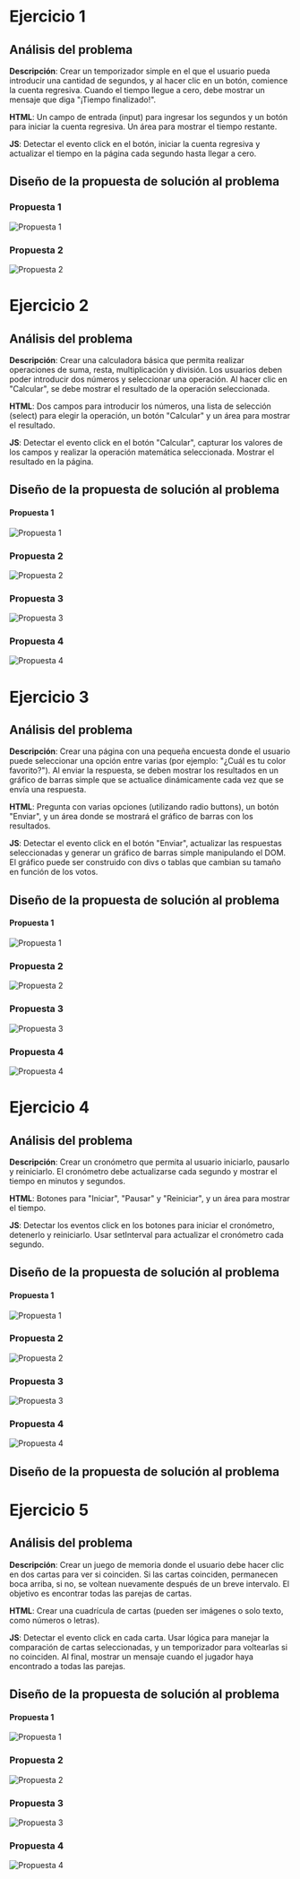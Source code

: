 # Ejercicio 1 #

## Análisis del problema ##
**Descripción**: Crear un temporizador simple en el que el usuario pueda introducir una cantidad de segundos, y al hacer clic en un botón, comience la cuenta regresiva. Cuando el tiempo llegue a cero, debe mostrar un mensaje que diga "¡Tiempo finalizado!".

**HTML**: Un campo de entrada (input) para ingresar los segundos y un botón para iniciar la cuenta regresiva. Un área para mostrar el tiempo restante.

**JS**: Detectar el evento click en el botón, iniciar la cuenta regresiva y actualizar el tiempo en la página cada segundo hasta llegar a cero.

## Diseño de la propuesta de solución al problema ##

### Propuesta 1 ###
![Propuesta 1](ejercicio1_1.gif)
### Propuesta 2 ###
![Propuesta 2](ejercicio1_2.gif)

# Ejercicio 2 #

## Análisis del problema ##

**Descripción**: Crear una calculadora básica que permita realizar operaciones de suma, resta, multiplicación y división. Los usuarios deben poder introducir dos números y seleccionar una operación. Al hacer clic en "Calcular", se debe mostrar el resultado de la operación seleccionada.

**HTML**: Dos campos para introducir los números, una lista de selección (select) para elegir la operación, un botón "Calcular" y un área para mostrar el resultado.

**JS**: Detectar el evento click en el botón "Calcular", capturar los valores de los campos y realizar la operación matemática seleccionada. Mostrar el resultado en la página.

## Diseño de la propuesta de solución al problema ##

#### Propuesta 1 ###
![Propuesta 1](ejercicio2_1.gif)
### Propuesta 2 ###
![Propuesta 2](ejercicio2_2.gif)

### Propuesta 3 ###
![Propuesta 3](ejercicio2_3.gif)

### Propuesta 4 ###
![Propuesta 4](ejercicio2_4.gif)

# Ejercicio 3 #

## Análisis del problema ##
**Descripción**: Crear una página con una pequeña encuesta donde el usuario puede seleccionar una opción entre varias (por ejemplo: "¿Cuál es tu color favorito?"). Al enviar la respuesta, se deben mostrar los resultados en un gráfico de barras simple que se actualice dinámicamente cada vez que se envía una respuesta.

**HTML**: Pregunta con varias opciones (utilizando radio buttons), un botón "Enviar", y un área donde se mostrará el gráfico de barras con los resultados.

**JS**: Detectar el evento click en el botón "Enviar", actualizar las respuestas seleccionadas y generar un gráfico de barras simple manipulando el DOM. El gráfico puede ser construido con divs o tablas que cambian su tamaño en función de los votos.

## Diseño de la propuesta de solución al problema ##

#### Propuesta 1 ###
![Propuesta 1](ejercicio3_1.gif)
### Propuesta 2 ###
![Propuesta 2](ejercicio3_2.gif)

### Propuesta 3 ###
![Propuesta 3](ejercicio3_3.gif)

### Propuesta 4 ###
![Propuesta 4](ejercicio3_4.gif)

# Ejercicio 4 #

## Análisis del problema ##
**Descripción**: Crear un cronómetro que permita al usuario iniciarlo, pausarlo y reiniciarlo. El cronómetro debe actualizarse cada segundo y mostrar el tiempo en minutos y segundos.

**HTML**: Botones para "Iniciar", "Pausar" y "Reiniciar", y un área para mostrar el tiempo.

**JS**: Detectar los eventos click en los botones para iniciar el cronómetro, detenerlo y reiniciarlo. Usar setInterval para actualizar el cronómetro cada segundo.

## Diseño de la propuesta de solución al problema ##

#### Propuesta 1 ###
![Propuesta 1](ejercicio4_1.gif)
### Propuesta 2 ###
![Propuesta 2](ejercicio4_2.gif)

### Propuesta 3 ###
![Propuesta 3](ejercicio4_3.gif)

### Propuesta 4 ###
![Propuesta 4](ejercicio4_4.gif)

## Diseño de la propuesta de solución al problema ##


# Ejercicio 5 #

## Análisis del problema ##

**Descripción**: Crear un juego de memoria donde el usuario debe hacer clic en dos cartas para ver si coinciden. Si las cartas coinciden, permanecen boca arriba, si no, se voltean nuevamente después de un breve intervalo. El objetivo es encontrar todas las parejas de cartas.

**HTML**: Crear una cuadrícula de cartas (pueden ser imágenes o solo texto, como números o letras).

**JS**: Detectar el evento click en cada carta. Usar lógica para manejar la comparación de cartas seleccionadas, y un temporizador para voltearlas si no coinciden. Al final, mostrar un mensaje cuando el jugador haya encontrado a todas las parejas.

## Diseño de la propuesta de solución al problema ##

#### Propuesta 1 ###
![Propuesta 1](ejercicio5_1.gif)
### Propuesta 2 ###
![Propuesta 2](ejercicio5_2.gif)

### Propuesta 3 ###
![Propuesta 3](ejercicio5_3.gif)

### Propuesta 4 ###
![Propuesta 4](ejercicio5_4.gif)
